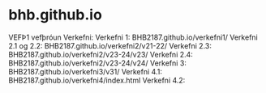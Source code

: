 # bhb.github.io
VEFÞ1 vefþróun
Verkefni:
Verkefni 1: BHB2187.github.io/verkefni1/
Verkefni 2.1 og 2.2: BHB2187.github.io/verkefni2/v21-22/
Verkefni 2.3: BHB2187.github.io/verkefni2/v23-24/v23/
Verkefni 2.4: BHB2187.github.io/verkefni2/v23-24/v24/
Verkefni 3: BHB2187.github.io/verkefni3/v31/
Verkefni 4.1: BHB2187.github.io/verkefni4/index.html
Verkefni 4.2:

